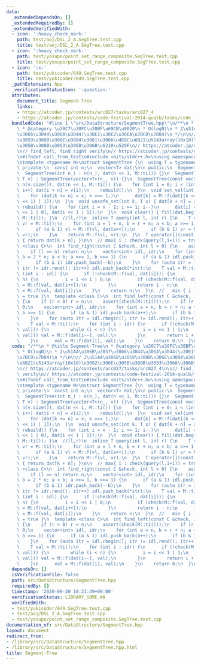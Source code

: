 ```yaml
---
data:
  _extendedDependsOn: []
  _extendedRequiredBy: []
  _extendedVerifiedWith:
  - icon: ':heavy_check_mark:'
    path: test/aoj/DSL_2_A.SegTree.test.cpp
    title: test/aoj/DSL_2_A.SegTree.test.cpp
  - icon: ':heavy_check_mark:'
    path: test/yosupo/point_set_range_composite.SegTree.test.cpp
    title: test/yosupo/point_set_range_composite.SegTree.test.cpp
  - icon: ':x:'
    path: test/yukicoder/649.SegTree.test.cpp
    title: test/yukicoder/649.SegTree.test.cpp
  _pathExtension: hpp
  _verificationStatusIcon: ':question:'
  attributes:
    document_title: Segment-Tree
    links:
    - https://atcoder.jp/contests/arc027/tasks/arc027_4
    - https://atcoder.jp/contests/code-festival-2014-qualb/tasks/code_festival_qualB_d
  bundledCode: "#line 1 \"src/DataStructure/SegmentTree.hpp\"\n/**\n * @title Segment-Tree\n\
    \ * @category \u30C7\u30FC\u30BF\u69CB\u9020\n * O(logN)\n * 2\u51AA\u306B\u3057\
    \u3066\u3044\u306A\u3044(\u30E1\u30E2\u30EA\u7BC0\u7D04)\n */\n\n// 2\u51AA\u306B\
    \u3059\u308B\u306E\u3084\u3081\u3066\u4E8C\u6B21\u5143array(10x10)\u3092\u306E\
    \u305B\u308B\u3053\u3068\u306B\u6210\u529F\n// https://atcoder.jp/contests/arc027/tasks/arc027_4\n\
    \n// find_left, find_right verify\n// https://atcoder.jp/contests/code-festival-2014-qualb/tasks/code_festival_qualB_d\n\
    \n#ifndef call_from_test\n#include <bits/stdc++.h>\nusing namespace std;\n#endif\n\
    \ntemplate <typename M>\nstruct SegmentTree {\n  using T = typename M::T;\n\n\
    \ private:\n  const int n;\n  vector<T> dat;\n\n public:\n  SegmentTree() {}\n\
    \  SegmentTree(int n_) : n(n_), dat(n << 1, M::ti()) {}\n  SegmentTree(int n_,\
    \ T v) : SegmentTree(vector<T>(n_, v)) {}\n  SegmentTree(const vector<T> &v) :\
    \ n(v.size()), dat(n << 1, M::ti()) {\n    for (int i = 0; i < (int)v.size();\
    \ i++) dat[i + n] = v[i];\n    rebuild();\n  }\n  void set_val(int k, T x) {\n\
    \    for (dat[k += n] = x; k >>= 1;)\n      dat[k] = M::f(dat[(k << 1) | 0], dat[(k\
    \ << 1) | 1]);\n  }\n  void unsafe_set(int k, T x) { dat[k + n] = x; }\n  void\
    \ rebuild() {\n    for (int i = n - 1; i >= 1; i--)\n      dat[i] = M::f(dat[i\
    \ << 1 | 0], dat[i << 1 | 1]);\n  }\n  void clear() { fill(dat.begin(), dat.end(),\
    \ M::ti()); }\n  //[l,r)\n  inline T query(int l, int r) {\n    T vl = M::ti(),\
    \ vr = M::ti();\n    for (int a = l + n, b = r + n; a < b; a >>= 1, b >>= 1) {\n\
    \      if (a & 1) vl = M::f(vl, dat[a++]);\n      if (b & 1) vr = M::f(dat[--b],\
    \ vr);\n    }\n    return M::f(vl, vr);\n  }\n  T operator[](const int &k) const\
    \ { return dat[k + n]; }\n\n  // max{ i : check(query(l,i+1)) = true}\n  template\
    \ <class C>\n  int find_right(const C &check, int l = 0) {\n    assert(check(M::ti()));\n\
    \    if (l == n) return n;\n    vector<int> idl, idr;\n    for (int a = l + n,\
    \ b = 2 * n; a < b; a >>= 1, b >>= 1) {\n      if (a & 1) idl.push_back(a++);\n\
    \      if (b & 1) idr.push_back(--b);\n    }\n    for (auto itr = idr.rbegin();\
    \ itr != idr.rend(); itr++) idl.push_back(*itr);\n    T val = M::ti();\n    for\
    \ (int i : idl) {\n      if (!check(M::f(val, dat[i]))) {\n        while (i <\
    \ n) {\n          i = i << 1 | 0;\n          if (check(M::f(val, dat[i]))) val\
    \ = M::f(val, dat[i++]);\n        }\n        return i - n;\n      }\n      val\
    \ = M::f(val, dat[i]);\n    }\n    return n;\n  }\n  //   min { i : check(query(i,r))\
    \ = true }\n  template <class C>\n  int find_left(const C &check, int r = -1)\
    \ {\n    if (r < 0) r = n;\n    assert(check(M::ti()));\n    if (r == 0) return\
    \ 0;\n    vector<int> idl, idr;\n    for (int a = n, b = r + n; a < b; a >>= 1,\
    \ b >>= 1) {\n      if (a & 1) idl.push_back(a++);\n      if (b & 1) idr.push_back(--b);\n\
    \    }\n    for (auto itr = idl.rbegin(); itr != idl.rend(); itr++) idr.push_back(*itr);\n\
    \    T val = M::ti();\n    for (int i : idr) {\n      if (!check(M::f(dat[i],\
    \ val))) {\n        while (i < n) {\n          i = i << 1 | 1;\n          if (check(M::f(dat[i],\
    \ val))) val = M::f(dat[i--], val);\n        }\n        return i + 1 - n;\n  \
    \    }\n      val = M::f(dat[i], val);\n    }\n    return 0;\n  }\n};\n"
  code: "/**\n * @title Segment-Tree\n * @category \u30C7\u30FC\u30BF\u69CB\u9020\n\
    \ * O(logN)\n * 2\u51AA\u306B\u3057\u3066\u3044\u306A\u3044(\u30E1\u30E2\u30EA\
    \u7BC0\u7D04)\n */\n\n// 2\u51AA\u306B\u3059\u308B\u306E\u3084\u3081\u3066\u4E8C\
    \u6B21\u5143array(10x10)\u3092\u306E\u305B\u308B\u3053\u3068\u306B\u6210\u529F\
    \n// https://atcoder.jp/contests/arc027/tasks/arc027_4\n\n// find_left, find_right\
    \ verify\n// https://atcoder.jp/contests/code-festival-2014-qualb/tasks/code_festival_qualB_d\n\
    \n#ifndef call_from_test\n#include <bits/stdc++.h>\nusing namespace std;\n#endif\n\
    \ntemplate <typename M>\nstruct SegmentTree {\n  using T = typename M::T;\n\n\
    \ private:\n  const int n;\n  vector<T> dat;\n\n public:\n  SegmentTree() {}\n\
    \  SegmentTree(int n_) : n(n_), dat(n << 1, M::ti()) {}\n  SegmentTree(int n_,\
    \ T v) : SegmentTree(vector<T>(n_, v)) {}\n  SegmentTree(const vector<T> &v) :\
    \ n(v.size()), dat(n << 1, M::ti()) {\n    for (int i = 0; i < (int)v.size();\
    \ i++) dat[i + n] = v[i];\n    rebuild();\n  }\n  void set_val(int k, T x) {\n\
    \    for (dat[k += n] = x; k >>= 1;)\n      dat[k] = M::f(dat[(k << 1) | 0], dat[(k\
    \ << 1) | 1]);\n  }\n  void unsafe_set(int k, T x) { dat[k + n] = x; }\n  void\
    \ rebuild() {\n    for (int i = n - 1; i >= 1; i--)\n      dat[i] = M::f(dat[i\
    \ << 1 | 0], dat[i << 1 | 1]);\n  }\n  void clear() { fill(dat.begin(), dat.end(),\
    \ M::ti()); }\n  //[l,r)\n  inline T query(int l, int r) {\n    T vl = M::ti(),\
    \ vr = M::ti();\n    for (int a = l + n, b = r + n; a < b; a >>= 1, b >>= 1) {\n\
    \      if (a & 1) vl = M::f(vl, dat[a++]);\n      if (b & 1) vr = M::f(dat[--b],\
    \ vr);\n    }\n    return M::f(vl, vr);\n  }\n  T operator[](const int &k) const\
    \ { return dat[k + n]; }\n\n  // max{ i : check(query(l,i+1)) = true}\n  template\
    \ <class C>\n  int find_right(const C &check, int l = 0) {\n    assert(check(M::ti()));\n\
    \    if (l == n) return n;\n    vector<int> idl, idr;\n    for (int a = l + n,\
    \ b = 2 * n; a < b; a >>= 1, b >>= 1) {\n      if (a & 1) idl.push_back(a++);\n\
    \      if (b & 1) idr.push_back(--b);\n    }\n    for (auto itr = idr.rbegin();\
    \ itr != idr.rend(); itr++) idl.push_back(*itr);\n    T val = M::ti();\n    for\
    \ (int i : idl) {\n      if (!check(M::f(val, dat[i]))) {\n        while (i <\
    \ n) {\n          i = i << 1 | 0;\n          if (check(M::f(val, dat[i]))) val\
    \ = M::f(val, dat[i++]);\n        }\n        return i - n;\n      }\n      val\
    \ = M::f(val, dat[i]);\n    }\n    return n;\n  }\n  //   min { i : check(query(i,r))\
    \ = true }\n  template <class C>\n  int find_left(const C &check, int r = -1)\
    \ {\n    if (r < 0) r = n;\n    assert(check(M::ti()));\n    if (r == 0) return\
    \ 0;\n    vector<int> idl, idr;\n    for (int a = n, b = r + n; a < b; a >>= 1,\
    \ b >>= 1) {\n      if (a & 1) idl.push_back(a++);\n      if (b & 1) idr.push_back(--b);\n\
    \    }\n    for (auto itr = idl.rbegin(); itr != idl.rend(); itr++) idr.push_back(*itr);\n\
    \    T val = M::ti();\n    for (int i : idr) {\n      if (!check(M::f(dat[i],\
    \ val))) {\n        while (i < n) {\n          i = i << 1 | 1;\n          if (check(M::f(dat[i],\
    \ val))) val = M::f(dat[i--], val);\n        }\n        return i + 1 - n;\n  \
    \    }\n      val = M::f(dat[i], val);\n    }\n    return 0;\n  }\n};\n"
  dependsOn: []
  isVerificationFile: false
  path: src/DataStructure/SegmentTree.hpp
  requiredBy: []
  timestamp: '2020-09-20 18:21:49+09:00'
  verificationStatus: LIBRARY_SOME_WA
  verifiedWith:
  - test/yukicoder/649.SegTree.test.cpp
  - test/aoj/DSL_2_A.SegTree.test.cpp
  - test/yosupo/point_set_range_composite.SegTree.test.cpp
documentation_of: src/DataStructure/SegmentTree.hpp
layout: document
redirect_from:
- /library/src/DataStructure/SegmentTree.hpp
- /library/src/DataStructure/SegmentTree.hpp.html
title: Segment-Tree
---
```

